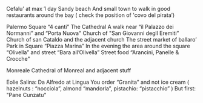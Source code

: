 Cefalu’ at max 1 day
    Sandy beach
    And small town to walk in
    good restaurants around the bay ( check the position of 'covo del pirata’)

Palermo
    Square “4 canti”
    The Cathedral
    A walk near “il Palazzo dei Normanni” and “Porta Nuova"
    Church of "San Giovanni degll Eremiti”
    Church of san Cataldo and the adjacent church
    The street market of ballaro’
    Park in Square “Piazza Marina”
    In the evening the area around the square “Olivella” and street “Bara all’Olivella”
    Street food “Arancini, Panelle & Crocche"

Monreale
    Cathedral of Monreal and adjacent stuff

Eolie Salina:
    Da Alfredo at Lingua
        You order “Granita” and not ice cream
            ( hazelnuts : “nocciola”, almond “mandorla”, pistachio: “pistacchio” )
       But first: "Pane Cunzatu"
